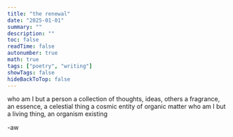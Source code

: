 ```yaml
---
title: "the renewal"
date: "2025-01-01"
summary: ""
description: ""
toc: false
readTime: false
autonumber: true
math: true
tags: ["poetry", "writing"]
showTags: false
hideBackToTop: false
---
```


who am I
but a person
a collection of thoughts, ideas, others
a fragrance, an essence, a celestial thing
a cosmic entity of organic matter
who am I
but a living thing, an organism
existing
    
  
-aw